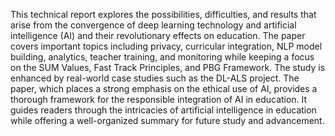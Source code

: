 This technical report explores the possibilities, difficulties, and results that arise from the convergence of deep learning technology and artificial intelligence (AI) and their revolutionary effects on education. The paper covers important topics including privacy, curricular integration, NLP model building, analytics, teacher training, and monitoring while keeping a focus on the SUM Values, Fast Track Principles, and PBG Framework. The study is enhanced by real-world case studies such as the DL-ALS project. The paper, which places a strong emphasis on the ethical use of AI, provides a thorough framework for the responsible integration of AI in education. It guides readers through the intricacies of artificial intelligence in education while offering a well-organized summary for future study and advancement.
